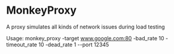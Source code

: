 MonkeyProxy
===========

A proxy simulates all kinds of network issues during load testing

Usage:
monkey_proxy -target www.google.com:80 -bad_rate 10 -timeout_rate 10 -dead_rate 1 --port 12345